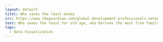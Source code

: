 ```yaml
---
layout: default
titel: Who saves the least money
src: https://www.theguardian.com/global-development-professionals-network/ng-interactive/2015/nov/19/who-saves-the-least-money-financial-exclusion-around-the-world-interactive-borrowing-savings-finance
text: Who saves the least for old age, who borrows the most from family and which country does the most online shopping? 
tags:
  - Data Visualization
---
```

